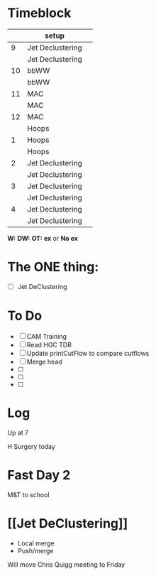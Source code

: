 # Timeblock

|     | setup            |     |
| --- | ---------------- | --- |
| 9   | Jet Declustering |     |
|     | Jet Declustering |     |
| 10  | bbWW             |     |
|     | bbWW             |     |
| 11  | MAC              |     |
|     | MAC              |     |
| 12  | MAC              |     |
|     | Hoops            |     |
| 1   | Hoops            |     |
|     | Hoops            |     |
| 2   | Jet Declustering |     |
|     | Jet Declustering |     |
| 3   | Jet Declustering |     |
|     | Jet Declustering |     |
| 4   | Jet Declustering |     |
|     | Jet Declustering |     |

**W:**
**DW:**
**OT:**
**ex** or **No ex**

# The ONE thing: 
- [ ] Jet DeClustering


# To Do
- [ ] CAM Training
- [ ] Read HGC TDR
- [ ] Update printCutFlow to compare cutflows
- [ ] Merge head
- [ ] 
- [ ] 
- [ ] 


# Log

Up at 7 

H Surgery today 

# Fast Day 2

M&T to school

# [[Jet DeClustering]]
- Local merge
- Push/merge

Will move Chris Quigg meeting to Friday